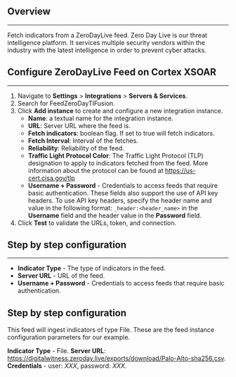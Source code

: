 ## Overview

---

Fetch indicators from a ZeroDayLive feed.
Zero Day Live is our threat intelligence platform. It services multiple security vendors within the industry with the latest intelligence in order to prevent cyber attacks.  

## Configure ZeroDayLive Feed on Cortex XSOAR

---


1. Navigate to __Settings__ > __Integrations__ > __Servers & Services__.
2. Search for FeedZeroDayTIFusion.
3. Click __Add instance__ to create and configure a new integration instance.
    * __Name__: a textual name for the integration instance.
    * __URL__: Server URL where the feed is.
    * __Fetch indicators__: boolean flag. If set to true will fetch indicators.
    * __Fetch Interval__: Interval of the fetches.
    * __Reliability__: Reliability of the feed. 
    * __Traffic Light Protocol Color__: The Traffic Light Protocol (TLP) designation to apply to indicators fetched from the feed. More information about the protocol can be found at <https://us-cert.cisa.gov/tlp>
    * __Username + Password__ - Credentials to access feeds that require basic authentication. 
These fields also support the use of API key headers. To use API key headers, specify the header name and value in the following format:
`_header:<header_name>` in the __Username__ field and the header value in the __Password__ field.
4. Click __Test__ to validate the URLs, token, and connection.


## Step by step configuration

---

* __Indicator Type__ - The type of indicators in the feed.
* __Server URL__ - URL of the feed.
* __Username + Password__ - Credentials to access feeds that require basic authentication. 

## Step by step configuration

This feed will ingest indicators of type File. These are the feed instance configuration
parameters for our example.

__Indicator Type__ - File.
__Server URL__: <https://digitalwitness.zeroday.live/exports/download/Palo-Alto-sha256.csv>.
__Credentials__ - user: *XXX*, password: *XXX*.

